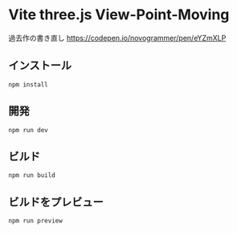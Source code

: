 # Vite three.js View-Point-Moving

過去作の書き直し
https://codepen.io/novogrammer/pen/eYZmXLP


## インストール
```
npm install
```

## 開発
```
npm run dev
```

## ビルド
```
npm run build
```

## ビルドをプレビュー
```
npm run preview
```